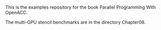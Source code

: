 This is the examples repository for the book Parallel Programming With OpenACC.

The multi-GPU stencil benchmarks are in the directory Chapter08.
